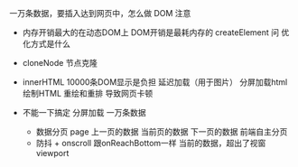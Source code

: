 一万条数据，要插入达到网页中，怎么做
DOM 注意
- 内存开销最大的在动态DOM上
  DOM开销是最耗内存的
  createElement
  问 优化方式是什么
- cloneNode 节点克隆
- innerHTML
  10000条DOM显示是负担
  延迟加载（用于图片）
  分屏加载html
  绘制HTML 重绘和重排 导致网页卡顿

- 不能一下搞定 分屏加载
  一万条数据
  - 数据分页 page 上一页的数据 当前页的数据 下一页的数据
    前端自主分页
  - 防抖 + onscroll 
    跟onReachBottom一样
    当前的数据，超出了视窗 viewport
    
      
